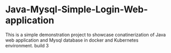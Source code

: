 # Java-Mysql-Simple-Login-Web-application

This is a simple demonstration project to showcase conatinerization of Java web application and Mysql database in docker and Kubernetes environment.
build 3

